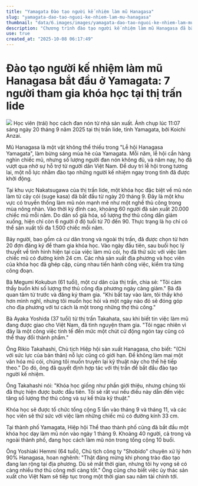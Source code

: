 ```yaml
---
title: "Yamagata Đào tạo người kế nhiệm làm mũ Hanagasa"
slug: "yamagata-dao-tao-nguoi-ke-nhiem-lam-mu-hanagasa"
thumbnail: "data/6.images/images/yamagata-dao-tao-nguoi-ke-nhiem-lam-mu-hanagasa.webp"
description: "Chương trình đào tạo người kế nhiệm làm mũ Hanagasa đã bắt đầu tại tỉnh Yamagata nhằm bảo tồn nghề thủ công truyền thống này. Do thiếu thợ thủ công, năm nay họ đã nhận được sự hỗ trợ từ Việt Nam."
use: true
created_at: "2025-10-08 06:17:49"
---
```


# Đào tạo người kế nhiệm làm mũ Hanagasa bắt đầu ở Yamagata: 7 người tham gia khóa học tại thị trấn Iide

![](/images/20251007-00000059-asahi-000-1-view.webp)
Học viên (trái) học cách đan nón từ nhà sản xuất. Ảnh chụp lúc 11:07 sáng ngày 20 tháng 9 năm 2025 tại thị trấn Iide, tỉnh Yamagata, bởi Koichi Anzai.

Mũ Hanagasa là một vật không thể thiếu trong "Lễ hội Hanagasa Yamagata", làm bừng sáng mùa hè của Yamagata. Mỗi năm, lễ hội cần hàng nghìn chiếc mũ, nhưng số lượng người đan nón không đủ, và năm nay, họ đã vượt qua nhờ sự hỗ trợ từ người dân Việt Nam. Để duy trì lễ hội trong tương lai, một nỗ lực nhằm đào tạo những người kế nhiệm ngay trong tỉnh đã được khởi động.

Tại khu vực Nakatsugawa của thị trấn Iide, một khóa học đặc biệt về mũ nón làm từ cây cói (suge kasa) đã bắt đầu từ ngày 20 tháng 9. Đây là một khu vực có truyền thống làm mũ nón mạnh mẽ như một nghề thủ công trong mùa nông nhàn. Vào thời kỳ đỉnh cao, khoảng 60 người đã sản xuất 20.000 chiếc mũ mỗi năm. Do dân số già hóa, số lượng thợ thủ công dần giảm xuống, hiện chỉ còn 6 người ở độ tuổi từ 70 đến 90. Thực trạng là họ chỉ có thể sản xuất tối đa 1.500 chiếc mỗi năm.

Bảy người, bao gồm cả cư dân trong và ngoài thị trấn, đã được chọn từ hơn 20 đơn đăng ký để tham gia khóa học. Vào ngày đầu tiên, sau buổi học lý thuyết về tình hình hiện tại của việc làm mũ cói, họ đã thử sức với việc làm chiếc mũ có đường kính 24 cm. Các nhà sản xuất địa phương và học viên của khóa học đã ghép cặp, cùng nhau tiến hành công việc, kiểm tra từng công đoạn.

Bà Megumi Kokubun (61 tuổi), một cư dân của thị trấn, chia sẻ: "Tôi cảm thấy buồn khi số lượng thợ thủ công địa phương ngày càng giảm." Bà đã quan tâm từ trước và đăng ký tham gia. "Khi bắt tay vào làm, tôi thấy khó hơn mình nghĩ, nhưng tôi muốn học hỏi và một ngày nào đó sẽ đóng góp cho địa phương với tư cách là một trong những thợ thủ công."

Bà Ayaka Yoshida (37 tuổi) từ thị trấn Takahata, sau khi biết tin việc làm mũ đang được giao cho Việt Nam, đã tình nguyện tham gia. "Tôi ngạc nhiên vì đây là một công việc tinh tế đến mức một chút cử động ngón tay cũng có thể thay đổi thành phẩm."

Ông Rikio Takahashi, Chủ tịch Hiệp hội sản xuất Hanagasa, cho biết: "(Chỉ với sức lực của bản thân) nỗ lực cũng có giới hạn. Để không làm mai một văn hóa mũ cói, chúng tôi muốn truyền lại kỹ thuật này cho thế hệ tiếp theo." Do đó, ông đã quyết định hợp tác với thị trấn để bắt đầu đào tạo người kế nhiệm.

Ông Takahashi nói: "Khóa học giống như phần giới thiệu, nhưng chúng tôi đã thực hiện được bước đầu tiên. Tôi sẽ rất vui nếu điều này dẫn đến việc tăng số lượng thợ thủ công và sự kế thừa kỹ thuật."

Khóa học sẽ được tổ chức tổng cộng 5 lần vào tháng 9 và tháng 11, và các học viên sẽ thử sức với việc làm những chiếc mũ có đường kính 33 cm.

Tại thành phố Yamagata, Hiệp hội Thể thao thành phố cũng đã bắt đầu một khóa học dạy làm mũ nón vào ngày 1 tháng 9. Khoảng 40 người, cả trong và ngoài thành phố, đang học cách làm mũ nón trong tổng cộng 10 buổi.

Ông Yoshiaki Hemmi (64 tuổi), Chủ tịch công ty "Shobido" chuyên xử lý hơn 90% Hanagasa, hoan nghênh: "Thật đáng mừng khi phong trào đào tạo đang lan rộng tại địa phương. Dù sẽ mất thời gian, nhưng tôi hy vọng sẽ có càng nhiều thợ thủ công mới càng tốt." Ông cũng cho biết việc ủy thác sản xuất cho Việt Nam sẽ tiếp tục trong một thời gian sau năm tài chính tới.